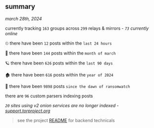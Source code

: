 
## summary
_march 28th, 2024_

currently tracking `163` groups across `299` relays & mirrors - _`73` currently online_

⏲ there have been `12` posts within the `last 24 hours`

🦈 there have been `144` posts within the `month of march`

🪐 there have been `626` posts within the `last 90 days`

🏚 there have been `616` posts within the `year of 2024`

🦕 there have been `9898` posts `since the dawn of ransomwatch`

there are `96` custom parsers indexing posts

_`20` sites using v2 onion services are no longer indexed - [support.torproject.org](https://support.torproject.org/onionservices/v2-deprecation/)_

> see the project [README](https://github.com/joshhighet/ransomwatch#ransomwatch--) for backend technicals
